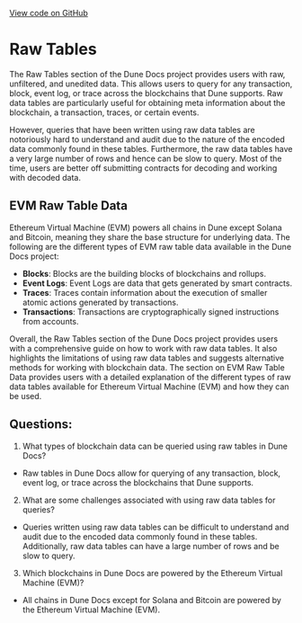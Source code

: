 [View code on GitHub](https://dune.com/docs/data-tables/raw/index.md)

# Raw Tables

The Raw Tables section of the Dune Docs project provides users with raw, unfiltered, and unedited data. This allows users to query for any transaction, block, event log, or trace across the blockchains that Dune supports. Raw data tables are particularly useful for obtaining meta information about the blockchain, a transaction, traces, or certain events.

However, queries that have been written using raw data tables are notoriously hard to understand and audit due to the nature of the encoded data commonly found in these tables. Furthermore, the raw data tables have a very large number of rows and hence can be slow to query. Most of the time, users are better off submitting contracts for decoding and working with decoded data.

## EVM Raw Table Data

Ethereum Virtual Machine (EVM) powers all chains in Dune except Solana and Bitcoin, meaning they share the base structure for underlying data. The following are the different types of EVM raw table data available in the Dune Docs project:

- **Blocks**: Blocks are the building blocks of blockchains and rollups.
- **Event Logs**: Event Logs are data that gets generated by smart contracts.
- **Traces**: Traces contain information about the execution of smaller atomic actions generated by transactions.
- **Transactions**: Transactions are cryptographically signed instructions from accounts.

Overall, the Raw Tables section of the Dune Docs project provides users with a comprehensive guide on how to work with raw data tables. It also highlights the limitations of using raw data tables and suggests alternative methods for working with blockchain data. The section on EVM Raw Table Data provides users with a detailed explanation of the different types of raw data tables available for Ethereum Virtual Machine (EVM) and how they can be used.
## Questions: 
 1. What types of blockchain data can be queried using raw tables in Dune Docs?
- Raw tables in Dune Docs allow for querying of any transaction, block, event log, or trace across the blockchains that Dune supports.

2. What are some challenges associated with using raw data tables for queries?
- Queries written using raw data tables can be difficult to understand and audit due to the encoded data commonly found in these tables. Additionally, raw data tables can have a large number of rows and be slow to query.

3. Which blockchains in Dune Docs are powered by the Ethereum Virtual Machine (EVM)?
- All chains in Dune Docs except for Solana and Bitcoin are powered by the Ethereum Virtual Machine (EVM).